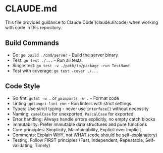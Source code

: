 # CLAUDE.md

This file provides guidance to Claude Code (claude.ai/code) when working with code in this repository.

## Build Commands
- Go: `go build ./cmd/server` - Build the server binary
- Test: `go test ./...` - Run all tests
- Single test: `go test -v ./path/to/package -run TestName` 
- Test with coverage: `go test -cover ./...`

## Code Style
- Go fmt: `gofmt -w .` or `goimports -w .` - Format code
- Linting: `golangci-lint run` - Run linters with strict settings
- Types: Use strict typing - never use `interface{}` without necessity
- Naming: `camelCase` for unexported, `PascalCase` for exported
- Error handling: Always handle errors explicitly, no empty catch blocks
- Immutability: Prefer immutable data structures and pure functions
- Core principles: Simplicity, Maintainability, Explicit over Implicit
- Comments: Explain WHY, not WHAT (code should be self-explanatory)
- Testing: Follow FIRST principles (Fast, Independent, Repeatable, Self-validating, Timely)